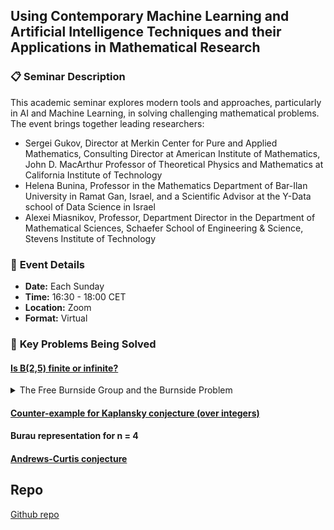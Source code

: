 ## Using Contemporary Machine Learning and Artificial Intelligence Techniques and their Applications in Mathematical Research

### 📋 **Seminar Description**

This academic seminar explores modern tools and approaches, particularly in AI and Machine Learning, in solving challenging mathematical problems. The event brings together leading researchers:
- Sergei Gukov, Director at Merkin Center for Pure and Applied Mathematics, Consulting Director at American Institute of Mathematics, John D. MacArthur Professor of Theoretical Physics and Mathematics at California Institute of Technology
- Helena Bunina, Professor in the Mathematics Department of Bar-Ilan University in Ramat Gan, Israel, and a Scientific Advisor at the Y-Data school of Data Science in Israel
- Alexei Miasnikov, Professor, Department Director in the Department of Mathematical Sciences, Schaefer School of Engineering & Science, Stevens Institute of Technology

### 📅 **Event Details**
- **Date:** Each Sunday
- **Time:** 16:30 - 18:00 CET
- **Location:** Zoom
- **Format:** Virtual

### 🎯 **Key Problems Being Solved**
#### [Is B(2,5) finite or infinite?](https://github.com/adelkhafizova/ai_in_math/blob/main/burau_representation/README.md)

<details>
<summary>The Free Burnside Group and the Burnside Problem</summary>

## Definition of the Free Burnside Group

 {% raw %}
The free Burnside group of rank $$m$$ and exponent $$n$$, denoted $$B(m, n)$$, is a group with $$m$$ distinguished generators $$x_1, x_2, \ldots, x_m$$ in which the identity $$x^n = 1$$ holds for all elements $$x$$, and which is the "largest" group satisfying these requirements.

More precisely, the characteristic property of $$B(m, n)$$ is that, given any group $$G$$ with $$m$$ generators $$g_1, g_2, \ldots, g_m$$ and of exponent $$n$$, there is a unique homomorphism from $$B(m, n)$$ to $$G$$ that maps the $$i$$-th generator $$x_i$$ of $$B(m, n)$$ into the $$i$$-th generator $$g_i$$ of $$G$$.
 {% endraw %}

## Group Presentation

In the language of group presentations, the free Burnside group $$B(m, n)$$ has:
- **Generators:** $$x_1, x_2, \ldots, x_m$$
- **Relations:** $$x^n = 1$$ for each word $$x$$ in $$x_1, x_2, \ldots, x_m$$

Any group $$G$$ with $$m$$ generators of exponent $$n$$ is obtained from $$B(m, n)$$ by imposing additional relations.

The existence of the free Burnside group and its uniqueness up to an isomorphism are established by standard techniques of group theory.

## Universal Property

Thus if $$G$$ is any finitely generated group of exponent $$n$$, then $$G$$ is a homomorphic image of $$B(m, n)$$, where $$m$$ is the number of generators of $$G$$.

## The Burnside Problem

The Burnside problem for groups with bounded exponent can now be restated as follows:

> **Burnside Problem II.** For which positive integers $$m, n$$ is the free Burnside group $$B(m, n)$$ finite?

The full solution to Burnside problem in this form is not known.

## Known Results

Burnside considered some easy cases in his original paper:

1. $$B(1, n)$$ is the cyclic group of order $$n$$.

2. $$B(m, 2)$$ is the direct product of $$m$$ copies of the cyclic group of order $$2$$ and hence finite.$$^{[1]}$$

The following additional results are known (Burnside, Sanov, M. Hall):

3. $$B(m, 3)$$, $$B(m, 4)$$, and $$B(m, 6)$$ are finite for all $$m$$.

4. The particular case of $$B(2, 5)$$ remains open.

[Burnside problem](https://en.wikipedia.org/wiki/Burnside_problem#Bounded_Burnside_problem)
</details>

#### [Counter-example for Kaplansky conjecture (over integers)](https://github.com/adelkhafizova/ai_in_math/blob/main/kaplansky_zero_divisors/README.md)
#### Burau representation for n = 4
#### [Andrews-Curtis conjecture](https://github.com/adelkhafizova/ai_in_math/blob/main/andrews_curtis/README.md)

## Repo
[Github repo](https://github.com/adelkhafizova/ai_in_math)
